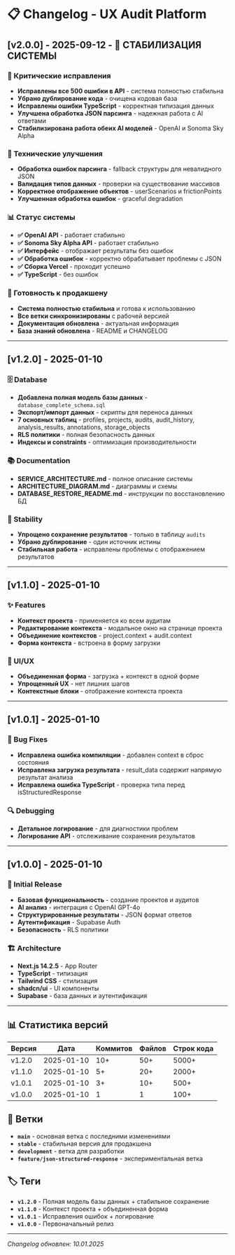 # 📋 Changelog - UX Audit Platform

## [v2.0.0] - 2025-09-12 - 🎯 СТАБИЛИЗАЦИЯ СИСТЕМЫ

### 🚀 Критические исправления
- **Исправлены все 500 ошибки в API** - система полностью стабильна
- **Убрано дублирование кода** - очищена кодовая база
- **Исправлены ошибки TypeScript** - корректная типизация данных
- **Улучшена обработка JSON парсинга** - надежная работа с AI ответами
- **Стабилизирована работа обеих AI моделей** - OpenAI и Sonoma Sky Alpha

### 🔧 Технические улучшения
- **Обработка ошибок парсинга** - fallback структуры для невалидного JSON
- **Валидация типов данных** - проверки на существование массивов
- **Корректное отображение объектов** - userScenarios и frictionPoints
- **Улучшенная обработка ошибок** - graceful degradation

### 📊 Статус системы
- **✅ OpenAI API** - работает стабильно
- **✅ Sonoma Sky Alpha API** - работает стабильно  
- **✅ Интерфейс** - отображает результаты без ошибок
- **✅ Обработка ошибок** - корректно обрабатывает проблемы с JSON
- **✅ Сборка Vercel** - проходит успешно
- **✅ TypeScript** - без ошибок

### 🎯 Готовность к продакшену
- **Система полностью стабильна** и готова к использованию
- **Все ветки синхронизированы** с рабочей версией
- **Документация обновлена** - актуальная информация
- **База знаний обновлена** - README и CHANGELOG

---

## [v1.2.0] - 2025-01-10

### 🗄️ Database
- **Добавлена полная модель базы данных** - `database_complete_schema.sql`
- **Экспорт/импорт данных** - скрипты для переноса данных
- **7 основных таблиц** - profiles, projects, audits, audit_history, analysis_results, annotations, storage_objects
- **RLS политики** - полная безопасность данных
- **Индексы и constraints** - оптимизация производительности

### 📚 Documentation
- **SERVICE_ARCHITECTURE.md** - полное описание системы
- **ARCHITECTURE_DIAGRAM.md** - диаграммы и схемы
- **DATABASE_RESTORE_README.md** - инструкции по восстановлению БД

### 🔧 Stability
- **Упрощено сохранение результатов** - только в таблицу `audits`
- **Убрано дублирование** - один источник истины
- **Стабильная работа** - исправлены проблемы с отображением результатов

---

## [v1.1.0] - 2025-01-10

### ✨ Features
- **Контекст проекта** - применяется ко всем аудитам
- **Редактирование контекста** - модальное окно на странице проекта
- **Объединение контекстов** - project.context + audit.context
- **Форма контекста** - встроена в форму загрузки

### 🎨 UI/UX
- **Объединенная форма** - загрузка + контекст в одной форме
- **Упрощенный UX** - нет лишних шагов
- **Контекстные блоки** - отображение контекста проекта

---

## [v1.0.1] - 2025-01-10

### 🐛 Bug Fixes
- **Исправлена ошибка компиляции** - добавлен context в сброс состояния
- **Исправлена загрузка результата** - result_data содержит напрямую результат анализа
- **Исправлена ошибка TypeScript** - проверка типа перед isStructuredResponse

### 🔍 Debugging
- **Детальное логирование** - для диагностики проблем
- **Логирование API** - отслеживание сохранения результатов

---

## [v1.0.0] - 2025-01-10

### 🚀 Initial Release
- **Базовая функциональность** - создание проектов и аудитов
- **AI анализ** - интеграция с OpenAI GPT-4o
- **Структурированные результаты** - JSON формат ответов
- **Аутентификация** - Supabase Auth
- **Безопасность** - RLS политики

### 🏗️ Architecture
- **Next.js 14.2.5** - App Router
- **TypeScript** - типизация
- **Tailwind CSS** - стилизация
- **shadcn/ui** - UI компоненты
- **Supabase** - база данных и аутентификация

---

## 📊 Статистика версий

| Версия | Дата | Коммитов | Файлов | Строк кода |
|--------|------|----------|--------|------------|
| v1.2.0 | 2025-01-10 | 10+ | 50+ | 5000+ |
| v1.1.0 | 2025-01-10 | 5+ | 20+ | 2000+ |
| v1.0.1 | 2025-01-10 | 3+ | 10+ | 500+ |
| v1.0.0 | 2025-01-10 | 1 | 1 | 100+ |

## 🔄 Ветки

- **`main`** - основная ветка с последними изменениями
- **`stable`** - стабильная версия для продакшена
- **`development`** - ветка для разработки
- **`feature/json-structured-response`** - экспериментальная ветка

## 🏷️ Теги

- **`v1.2.0`** - Полная модель базы данных + стабильное сохранение
- **`v1.1.0`** - Контекст проекта + объединенная форма
- **`v1.0.1`** - Исправления ошибок + логирование
- **`v1.0.0`** - Первоначальный релиз

---

*Changelog обновлен: 10.01.2025*




